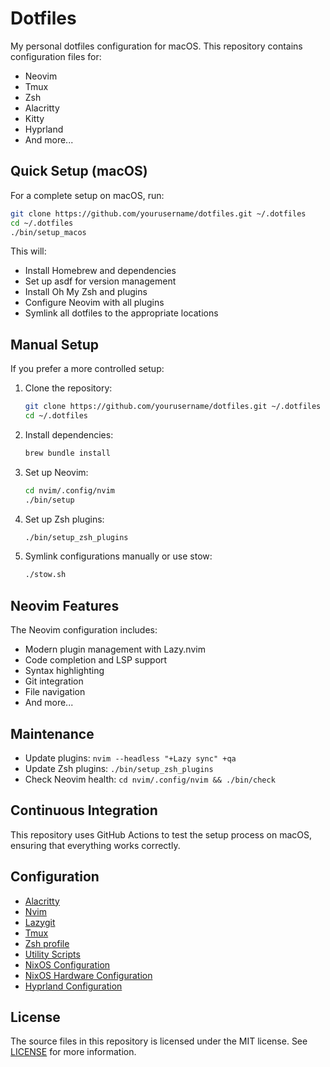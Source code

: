 # Dotfiles

My personal dotfiles configuration for macOS. This repository contains configuration files for:

- Neovim
- Tmux
- Zsh
- Alacritty
- Kitty
- Hyprland
- And more...

## Quick Setup (macOS)

For a complete setup on macOS, run:

```bash
git clone https://github.com/yourusername/dotfiles.git ~/.dotfiles
cd ~/.dotfiles
./bin/setup_macos
```

This will:
- Install Homebrew and dependencies
- Set up asdf for version management
- Install Oh My Zsh and plugins
- Configure Neovim with all plugins
- Symlink all dotfiles to the appropriate locations

## Manual Setup

If you prefer a more controlled setup:

1. Clone the repository:
   ```bash
   git clone https://github.com/yourusername/dotfiles.git ~/.dotfiles
   cd ~/.dotfiles
   ```

2. Install dependencies:
   ```bash
   brew bundle install
   ```

3. Set up Neovim:
   ```bash
   cd nvim/.config/nvim
   ./bin/setup
   ```

4. Set up Zsh plugins:
   ```bash
   ./bin/setup_zsh_plugins
   ```

5. Symlink configurations manually or use stow:
   ```bash
   ./stow.sh
   ```

## Neovim Features

The Neovim configuration includes:
- Modern plugin management with Lazy.nvim
- Code completion and LSP support
- Syntax highlighting
- Git integration
- File navigation
- And more...

## Maintenance

- Update plugins: `nvim --headless "+Lazy sync" +qa`
- Update Zsh plugins: `./bin/setup_zsh_plugins`
- Check Neovim health: `cd nvim/.config/nvim && ./bin/check`

## Continuous Integration

This repository uses GitHub Actions to test the setup process on macOS, ensuring that everything works correctly.

## Configuration

* [Alacritty](./.config/alacritty/alacritty.toml)
* [Nvim](./.config/nvim/)
* [Lazygit](./lazygit/config.yml)
* [Tmux](./.tmux.conf)
* [Zsh profile](./.zshrc)
* [Utility Scripts](./scripts/)
* [NixOS Configuration](./nixos/configuration.nix)
* [NixOS Hardware Configuration](./nixos/hardware-configuration.nix)
* [Hyprland Configuration](./.config/hypr/hyprland.conf)

## License

The source files in this repository is licensed under the MIT license.
See [LICENSE](./LICENSE) for more information.
